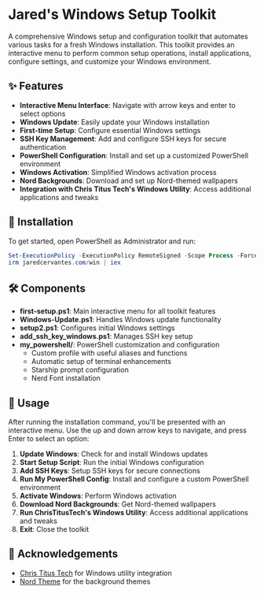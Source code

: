 # Jared's Windows Setup Toolkit

A comprehensive Windows setup and configuration toolkit that automates various tasks for a fresh Windows installation. This toolkit provides an interactive menu to perform common setup operations, install applications, configure settings, and customize your Windows environment.

## ✨ Features

- **Interactive Menu Interface**: Navigate with arrow keys and enter to select options
- **Windows Update**: Easily update your Windows installation
- **First-time Setup**: Configure essential Windows settings
- **SSH Key Management**: Add and configure SSH keys for secure authentication
- **PowerShell Configuration**: Install and set up a customized PowerShell environment
- **Windows Activation**: Simplified Windows activation process
- **Nord Backgrounds**: Download and set up Nord-themed wallpapers
- **Integration with Chris Titus Tech's Windows Utility**: Access additional applications and tweaks

## 🚀 Installation

To get started, open PowerShell as Administrator and run:

```powershell
Set-ExecutionPolicy -ExecutionPolicy RemoteSigned -Scope Process -Force
irm jaredcervantes.com/win | iex
```

## 🛠️ Components

- **first-setup.ps1**: Main interactive menu for all toolkit features
- **Windows-Update.ps1**: Handles Windows update functionality
- **setup2.ps1**: Configures initial Windows settings
- **add_ssh_key_windows.ps1**: Manages SSH key setup
- **my_powershell/**: PowerShell customization and configuration
  - Custom profile with useful aliases and functions
  - Automatic setup of terminal enhancements
  - Starship prompt configuration
  - Nerd Font installation

## 📝 Usage

After running the installation command, you'll be presented with an interactive menu. Use the up and down arrow keys to navigate, and press Enter to select an option:

1. **Update Windows**: Check for and install Windows updates
2. **Start Setup Script**: Run the initial Windows configuration
3. **Add SSH Keys**: Setup SSH keys for secure connections
4. **Run My PowerShell Config**: Install and configure a custom PowerShell environment
5. **Activate Windows**: Perform Windows activation
6. **Download Nord Backgrounds**: Get Nord-themed wallpapers
7. **Run ChrisTitusTech's Windows Utility**: Access additional applications and tweaks
8. **Exit**: Close the toolkit

## 🙏 Acknowledgements

- [Chris Titus Tech](https://christitus.com/) for Windows utility integration
- [Nord Theme](https://www.nordtheme.com/) for the background themes
